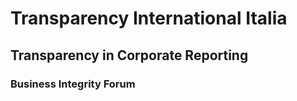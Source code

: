 # Transparency International Italia 
## Transparency in Corporate Reporting 
### Business Integrity Forum 
